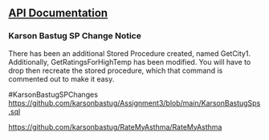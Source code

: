 
## [API Documentation](AsthmaAPI/README.md)

### Karson Bastug SP Change Notice
There has been an additional Stored Procedure created, named GetCity1. Additionally, GetRatingsForHighTemp has been modified. You will have to drop then recreate the stored procedure, which that command is commented out to make it easy.

#KarsonBastugSPChanges
https://github.com/karsonbastug/Assignment3/blob/main/KarsonBastugSps.sql

https://github.com/karsonbastug/RateMyAsthma/RateMyAsthma
